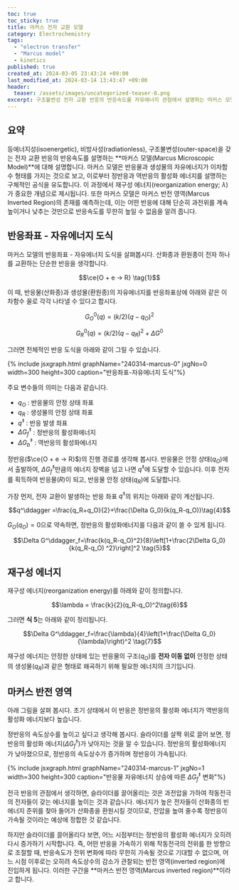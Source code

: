 ```yaml
---
toc: true
toc_sticky: true
title: 마커스 전자 교환 모델
category: Electrochemistry
tags:
  - "electron transfer"
  - "Marcus model"
  - kinetics
published: true
created_at: 2024-03-05 23:43:24 +09:00
last_modified_at: 2024-03-14 13:43:47 +09:00
header:
  teaser: /assets/images/uncategorized-teaser-8.png
excerpt: 구조불변성 전자 교환 반응의 반응속도를 자유에너지 관점에서 설명하는 마커스 모델 (Marcus model) 정리
---
```


## 요약

등에너지성(isoenergetic), 비방사성(radiationless), 구조불변성(outer-space)을 갖는 전자 교환 반응의 반응속도를 설명하는 **마커스 모델(Marcus Microscopic Model)**에 대해 설명합니다.  마커스 모델은 반응물과 생성물의 자유에너지가 이차함수 형태를 가지는 것으로 보고, 이로부터 정반응과 역반응의 활성화 에너지를 설명하는 구체적인 공식을 유도합니다.  이 과정에서 재구성 에너지(reorganization energy; $\lambda$)가 중요한 개념으로 제시됩니다.  또한 마커스 모델은 마커스 반전 영역(Marcus Inverted Region)의 존재를 예측하는데, 이는 어떤 반응에 대해 단순히 과전위를 계속 높이거나 낮추는 것만으로 반응속도를 무한히 높일 수 없음을 알려 줍니다.

## 반응좌표 - 자유에너지 도식

마커스 모델의 반응좌표 - 자유에너지 도식을 살펴봅시다.  산화종과 환원종이 전자 하나를 교환하는 단순한 반응을 생각합니다.

$$\ce{O + e -> R} \tag{1}$$

이 때, 반응물(산화종)과 생성물(환원종)의 자유에너지를 반응좌표상에 아래와 같은 이차함수 꼴로 각각 나타낼 수 있다고 합시다.

$$G^{0}_{O}(q)=(k/2)(q-q_O)^2 \tag{2}$$

$$G^{0}_{R}(q)=(k/2)(q-q_R)^2+\Delta G^0 \tag{3}$$

그러면 전체적인 반응 도식을 아래와 같이 그릴 수 있습니다.

{% include jsxgraph.html graphName="240314-marcus-0" jxgNo=0 width=300 height=300 caption="반응좌표-자유에너지 도식"%}

주요 변수들의 의미는 다음과 같습니다.

- $q_O$ : 반응물의 안정 상태 좌표
- $q_R$ : 생성물의 안정 상태 좌표
- $q^\ddagger$ : 반응 발생 좌표
- $\Delta G^\ddagger_f$ : 정반응의 활성화에너지
- $\Delta G^\ddagger_b$ : 역반응의 활성화에너지

정반응($\ce{O + e -> R}$)의 진행 경로를 생각해 봅시다.  반응물은 안정 상태($q_O$)에서 출발하여, $\Delta G^\ddagger_f$만큼의 에너지 장벽을 넘고 나면 $q^\ddagger$에 도달할 수 있습니다.  이후 전자를 획득하여 반응물($R$)이 되고, 반응물 안정 상태($q_R$)에 도달합니다.

가장 먼저, 전자 교환이 발생하는 반응 좌표 $q^\ddagger$의 위치는 아래와 같이 계산됩니다.

$$q^\ddagger =\frac{q_R+q_O}{2}+\frac{\Delta G_0}{k(q_R-q_O)}\tag{4}$$ 

$G_O(q_O)=0$으로 약속하면, 정반응의 활성화에너지를 다음과 같이 쓸 수 있게 됩니다.

$$\Delta G^\ddagger_f=\frac{k(q_R-q_O)^2}{8}\left[1+\frac{2\Delta G_0}{k(q_R-q_O)
^2}\right]^2 \tag{5}$$

## 재구성 에너지

재구성 에너지(reorganization energy)를 아래와 같이 정의합니다.

$$\lambda = \frac{k}{2}(q_R-q_O)^2\tag{6}$$

그러면 **식 5**는 아래와 같이 정리됩니다.

$$\Delta G^\ddagger_f=\frac{\lambda}{4}\left(1+\frac{\Delta G_0}{\lambda}\right)^2 \tag{7}$$

재구성 에너지는 안정한 상태에 있는 반응물의 구조($q_O$)를 **전자 이동 없이** 안정한 상태의 생성물($q_R$)과 같은 형태로 왜곡하기 위해 필요한 에너지의 크기입니다.

## 마커스 반전 영역

아래 그림을 살펴 봅시다.  초기 상태에서 이 반응은 정반응의 활성화 에너지가 역반응의 활성화 에너지보다 높습니다.

정반응의 속도상수를 높이고 싶다고 생각해 봅시다.  슬라이더를 살짝 위로 끌어 보면, 정반응의 활성화 에너지($\Delta G^\ddagger_{f}$)가 낮아지는 것을 알 수 있습니다.  정반응의 활성화에너지가 낮아졌으므로, 정반응의 속도상수가 증가하며 정반응이 가속됩니다.

{% include jsxgraph.html graphName="240314-marcus-1" jxgNo=1 width=300 height=300 caption="반응물 자유에너지 상승에 따른 $\Delta G^\ddagger_f$ 변화"%}

전극 반응의 관점에서 생각하면, 슬라이더를 끌어올리는 것은 과전압을 가하여 작동전극의 전자들이 갖는 에너지를 높이는 것과 같습니다.  에너지가 높은 전자들이 산화종의 빈 에너지 준위를 찾아 들어가 산화종을 환원시킬 것이므로, 전압을 높여 줄수록 정반응이 가속될 것이라는 예상에 정합한 것 같습니다.

하지만 슬라이더를 끌어올리다 보면, 어느 시점부터는 정반응의 활성화 에너지가 오히려 다시 증가하기 시작합니다.  즉, 어떤 반응을 가속하기 위해 작동전극의 전위를 한 방향으로 조절할 때, 반응속도가 전위 변화에 따라 무한히 가속될 것으로 기대할 수 없으며, 어느 시점 이후로는 오히려 속도상수의 감소가 관찰되는 반전 영역(inverted region)에 진입하게 됩니다.  이러한 구간을 **마커스 반전 영역(Marcus inverted region)**이라고 합니다.